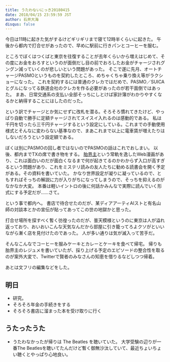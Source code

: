 ```yaml
---
title: うたわないにっき20180415
date: 2018/04/15 23:59:59 JST
author: 石井大海
disqus: false
---
```


今日は11時に起きた気がするけどギリギリまで寝て12時半くらいに起きた。
午後から都内で打合せがあったので、早めに駅前に行きパンとコーヒーを服む。

ところでぼくはつくばと東京を往復することが去年くらいから増えはじめて、その度にお金をおろすというのが面倒だし目の前でおろしたお金がチャージされグングン減っていくのが悲しいという問題があった。
そこで遂に先月、オートチャージPASMOというものを契約したところ、めちゃくちゃ乗り換え等がラクショーになった。
これを契約するには普通のクレカではだめで、PASMO／SUICAとグルになってる鉄道会社のクレカを作る必要があったのが若干面倒ではあった。
まあ、日常交通系の支払い全部そっちにしとけば家計簿がわかりやすくなるかと納得することにはしたのだった。

という訳でチャージとか気にせずに改札を潜る。そろそろ慣れてきたけど、やっぱり自動で勝手に定額チャージされてスイスイ入れるのは感動的である。
私は千円を切ったら三千円チャージするという設定にしている。これまでの手動使用様式とそんなに変わらない基準なので、まあこれまで以上に電車賃が増えたりはしないだろうという設定額である。

ぼくは別にPASMOの回し者ではないのでPASMOの話はこれでおしまい。
以後、都内までTXの席で書き物をする。
[胎界主](http://taikaisyu.com)という常軌を逸したWeb漫画があり、これは面白いのだが面白くなるまで何が起きてるのかわからず入口が高すぎるという問題があり、これをミステリ読みの友人たちに勧める読書会を開く予定がある。その資料を書いていた。
かなり世界設定が凝りに凝っているので、ともすればそっちの解説に力が入りがちになってしまうので、そっちを抑えるのがなかなか大変。
本番は軽いイントロの後に何話かみんなで実際に読んでいく形式にする予定だが……さて。

という事で都内へ。
書店で待合せたのだが、某ディアアーティAIストと有名山師の対談本とかの宣伝が貼ってあってこの世の地獄かと思った。

打合せ場所を探すべく暫く彷徨ったのだが、曇天模様というのに東京は人が溢れ返っており、おいおいこんな天気なんだから部屋に引き籠ってろよクソがといいながら漸く店を見付けたのであった。
人が多い通りは気が滅入って苦手だ。

そんなこんなでコーヒーを服みケーキとカレーとケーキを食べて帰宅。
帰りも胎界主のレジュメを書いていたが、採り上げる予定のエピソードの整合性を取るのが案外大変で、Twitterで賢者のみなさんの知恵を借りるなどしつつ帰着。

あとは文フリの編集などをした。

## 明日
* 研究。
* そろそろ年金の手続きをする
* そろそろ書店に溜まった本を受け取りに行く

## うたったうた
* うたわなかったが帰りは The Beatles を聴いていた。
  大学受験の辺りが一番The Beatlesを聴いてたんだけど暫く御無沙汰していて、最近ちょいちょい聴くとやっぱり心地良い。
